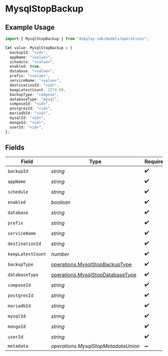 # MysqlStopBackup

## Example Usage

```typescript
import { MysqlStopBackup } from "dokploy-sdk/models/operations";

let value: MysqlStopBackup = {
  backupId: "<id>",
  appName: "<value>",
  schedule: "<value>",
  enabled: true,
  database: "<value>",
  prefix: "<value>",
  serviceName: "<value>",
  destinationId: "<id>",
  keepLatestCount: 3274.99,
  backupType: "compose",
  databaseType: "mysql",
  composeId: "<id>",
  postgresId: "<id>",
  mariadbId: "<id>",
  mysqlId: "<id>",
  mongoId: "<id>",
  userId: "<id>",
};
```

## Fields

| Field                                                                                | Type                                                                                 | Required                                                                             | Description                                                                          |
| ------------------------------------------------------------------------------------ | ------------------------------------------------------------------------------------ | ------------------------------------------------------------------------------------ | ------------------------------------------------------------------------------------ |
| `backupId`                                                                           | *string*                                                                             | :heavy_check_mark:                                                                   | N/A                                                                                  |
| `appName`                                                                            | *string*                                                                             | :heavy_check_mark:                                                                   | N/A                                                                                  |
| `schedule`                                                                           | *string*                                                                             | :heavy_check_mark:                                                                   | N/A                                                                                  |
| `enabled`                                                                            | *boolean*                                                                            | :heavy_check_mark:                                                                   | N/A                                                                                  |
| `database`                                                                           | *string*                                                                             | :heavy_check_mark:                                                                   | N/A                                                                                  |
| `prefix`                                                                             | *string*                                                                             | :heavy_check_mark:                                                                   | N/A                                                                                  |
| `serviceName`                                                                        | *string*                                                                             | :heavy_check_mark:                                                                   | N/A                                                                                  |
| `destinationId`                                                                      | *string*                                                                             | :heavy_check_mark:                                                                   | N/A                                                                                  |
| `keepLatestCount`                                                                    | *number*                                                                             | :heavy_check_mark:                                                                   | N/A                                                                                  |
| `backupType`                                                                         | [operations.MysqlStopBackupType](../../models/operations/mysqlstopbackuptype.md)     | :heavy_check_mark:                                                                   | N/A                                                                                  |
| `databaseType`                                                                       | [operations.MysqlStopDatabaseType](../../models/operations/mysqlstopdatabasetype.md) | :heavy_check_mark:                                                                   | N/A                                                                                  |
| `composeId`                                                                          | *string*                                                                             | :heavy_check_mark:                                                                   | N/A                                                                                  |
| `postgresId`                                                                         | *string*                                                                             | :heavy_check_mark:                                                                   | N/A                                                                                  |
| `mariadbId`                                                                          | *string*                                                                             | :heavy_check_mark:                                                                   | N/A                                                                                  |
| `mysqlId`                                                                            | *string*                                                                             | :heavy_check_mark:                                                                   | N/A                                                                                  |
| `mongoId`                                                                            | *string*                                                                             | :heavy_check_mark:                                                                   | N/A                                                                                  |
| `userId`                                                                             | *string*                                                                             | :heavy_check_mark:                                                                   | N/A                                                                                  |
| `metadata`                                                                           | *operations.MysqlStopMetadataUnion*                                                  | :heavy_minus_sign:                                                                   | N/A                                                                                  |